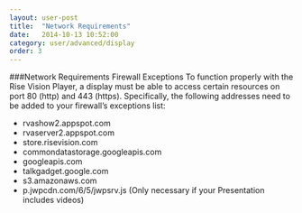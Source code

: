 ```yaml
---
layout: user-post
title:  "Network Requirements"
date:   2014-10-13 10:52:00
category: user/advanced/display
order: 3
---
```



###Network Requirements
Firewall Exceptions
To function properly with the Rise Vision Player, a display must be able to access certain resources on port 80 (http) and 443 (https). Specifically, the following addresses need to be added to your firewall’s exceptions list:

- rvashow2.appspot.com
- rvaserver2.appspot.com
- store.risevision.com
- commondatastorage.googleapis.com
- googleapis.com
- talkgadget.google.com
- s3.amazonaws.com
- p.jwpcdn.com/6/5/jwpsrv.js (Only necessary if your Presentation includes videos)

